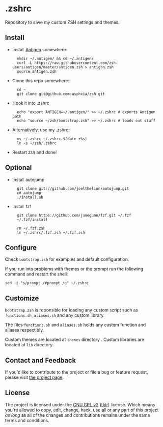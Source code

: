 .zshrc
==========

Repository to save my custom ZSH settings and themes.

Install
-------
* Install [Antigen](https://github.com/zsh-users/antigen) somewhere:

        mkdir ~/.antigen/ && cd ~/.antigen/
        curl -L https://raw.githubusercontent.com/zsh-users/antigen/master/antigen.zsh > antigen.zsh
        source antigen.zsh

* Clone this repo somewhere:

        cd ~
        git clone git@github.com:asphxia/zsh.git

* Hook it into .zshrc

        echo "export ANTIGEN=~/.antigen/" >> ~/.zshrc # exports Antigen path
        echo "source ~/zsh/bootstrap.zsh" >> ~/.zshrc # loads out stuff

* Alternatively, use my .zshrc:

        mv ~/.zshrc ~/.zshrc.$(date +%s)
        ln -s ~/zsh/.zshrc

* Restart zsh and done!


Optional
--------

* Install autojump

        git clone git://github.com/joelthelion/autojump.git
        cd autojump
        ./install.sh

* Install fzf

        git clone https://github.com/junegunn/fzf.git ~/.fzf
        ~/.fzf/install

        rm ~/.fzf.zsh
        ln ~/.zshrc/.fzf.zsh ~/.fzf.zsh

Configure
---------

Check ``bootstrap.zsh`` for examples and default configuration.

If you run into problems with themes or the prompt run the following command and restart the shell:

    sed -i "s/prompt /#prompt /g" ~/.zshrc


Customize
-------
``bootstrap.zsh`` is reponsible for loading any custom script such as ``functions.sh``, ``aliases.sh`` and any custom library.

The files ``functions.sh`` and ``aliases.sh`` holds any custom function and aliases respectibly.

Custom themes are located at ``themes`` directory . Custom libraries are located at ``lib`` directory.



## Contact and Feedback

If you'd like to contribute to the project or file a bug or feature request, please visit [the project page][1].

## License

The project is licensed under the [GNU GPL v3][2] ([tldr][3]) license. Which means you're allowed to copy, edit, change, hack, use all or any part of this project *as long* as all of the changes and contributions remains under the same terms and conditions.

  [1]: https://github.com/asphxia/zshrc/
  [2]: http://www.gnu.org/licenses/gpl.html
  [3]: http://www.tldrlegal.com/license/gnu-general-public-license-v3-(gpl-3)

